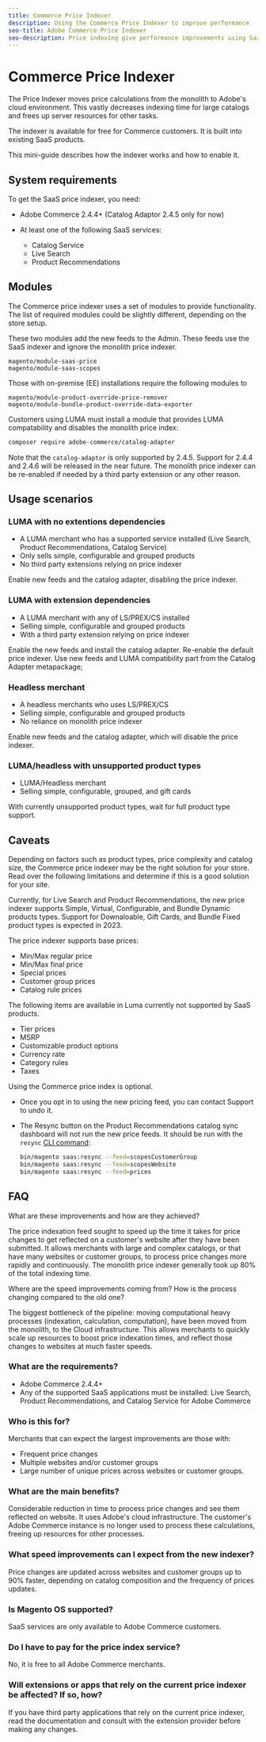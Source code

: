 ```yaml
---
title: Commerce Price Indexer
description: Using the Commerce Price Indexer to improve performance
seo-title: Adobe Commerce Price Indexer
seo-description: Price indexing give performance improvements using SaaS infrastructure
---
```

# Commerce Price Indexer

The Price Indexer moves price calculations from the monolith to Adobe's cloud environment. This vastly decreases indexing time for large catalogs and frees up server resources for other tasks. 

The indexer is available for free for Commerce customers. It is built into existing SaaS products. 

This mini-guide describes how the indexer works and how to enable it.

## System requirements

To get the SaaS price indexer, you need:

* Adobe Commerce 2.4.4+ (Catalog Adaptor 2.4.5 only for now)
* At least one of the following SaaS services:

    * Catalog Service
    * Live Search
    * Product Recommendations

## Modules

The Commerce price indexer uses a set of modules to provide functionality. The list of required modules could be slightly different, depending on the store setup.

These two modules add the new feeds to the Admin. These feeds use the SaaS indexer and ignore the monolith price indexer.

```
magento/module-saas-price
magento/module-saas-scopes
```

Those with on-premise (EE) installations require the following modules to 

```
magento/module-product-override-price-remover
magento/module-bundle-product-override-data-exporter
```

Customers using LUMA must install a module that provides LUMA compatability and disables the monolith price index:

```bash
composer require adobe-commerce/catalog-adapter
```

Note that the `catalog-adaptor` is only supported by 2.4.5. Support for 2.4.4 and 2.4.6 will be released in the near future.
The monolith price indexer can be re-enabled if needed by a third party extension or any other reason.

## Usage scenarios

### LUMA with no extentions dependencies

* A LUMA merchant who has a supported service installed (Live Search, Product Recommendations, Catalog Service)
* Only sells simple, configurable and grouped products
* No third party extensions relying on price indexer

Enable new feeds and the catalog adapter, disabling the price indexer.

### LUMA with extension dependencies

* A LUMA merchant with any of LS/PREX/CS installed
* Selling simple, configurable and grouped products
* With a third party extension relying on price indexer

Enable the new feeds and install the catalog adapter.
Re-enable the default price indexer. 
Use new feeds and LUMA compatibility part from the Catalog Adapter metapackage;

### Headless merchant

* A headless merchants who uses LS/PREX/CS
* Selling simple, configurable and grouped products
* No reliance on monolith price indexer

Enable new feeds and the catalog adapter, which will disable the price indexer.

### LUMA/headless with unsupported product types

* LUMA/Headless merchant
* Selling simple, configurable, grouped, and gift cards

With currently unsupported product types, wait for full product type support.

## Caveats

Depending on factors such as product types, price complexity and catalog size, the Commerce price indexer may be the right solution for your store. Read over the following limitations and determine if this is a good solution for your site.

Currently, for Live Search and Product Recommendations, the new price indexer supports Simple, Virtual, Configurable, and Bundle Dynamic products types.
Support for Downaloable, Gift Cards, and Bundle Fixed product types is expected in 2023.

The price indexer supports base prices:

* Min/Max regular price
* Min/Max final price
* Special prices
* Customer group prices 
* Catalog rule prices

The following items are available in Luma currently not supported by SaaS products.

* Tier prices
* MSRP
* Customizable product options
* Currency rate
* Category rules
* Taxes

Using the Commerce price index is optional.

* Once you opt in to using the new pricing feed, you can contact Support to undo it.
* The Resync button on the Product Recommendations catalog sync dashboard will not run the new price feeds. It should be run with the `resync` [CLI command](https://experienceleague.adobe.com/docs/commerce-merchant-services/user-guides/data-services/catalog-sync.html#resynccmdline):

    ```bash
    bin/magento saas:resync --feed=scopesCustomerGroup
    bin/magento saas:resync --feed=scopesWebsite
    bin/magento saas:resync --feed=prices
    ```

## FAQ

What are these improvements and how are they achieved?

The price indexation feed sought to speed up the time it takes for price changes to get reflected on a customer's website after they have been submitted. It allows merchants with large and complex catalogs, or that have many websites or customer groups, to process price changes more rapidly and continuously. The monolith price indexer generally took up 80% of the total indexing time.

Where are the speed improvements coming from? How is the process changing compared to the old one?

The biggest bottleneck of the pipeline: moving computational heavy processes (indexation, calculation, computation), have been moved from the monolith, to the Cloud infrastructure. This allows merchants to quickly scale up resources to boost price indexation times, and reflect those changes to websites at much faster speeds.

### What are the requirements?

* Adobe Commerce 2.4.4+
* Any of the supported SaaS applications must be installed: Live Search, Product Recommendations, and Catalog Service for Adobe Commerce

### Who is this for?

Merchants that can expect the largest improvements are those with:

* Frequent price changes
* Multiple websites and/or customer groups
* Large number of unique prices across websites or customer groups.

### What are the main benefits?

Considerable reduction in time to process price changes and see them reflected on website.
It uses Adobe's cloud infrastructure. The customer's Adobe Commerce instance is no longer used to process these calculations, freeing up resources for other processes.

### What speed improvements can I expect from the new indexer?

Price changes are updated across websites and customer groups up to 90% faster, depending on catalog composition and the frequency of prices updates.

### Is Magento OS supported?

SaaS services are only available to Adobe Commerce customers.

### Do I have to pay for the price index service?

No, it is free to all Adobe Commerce merchants.

### Will extensions or apps that rely on the current price indexer be affected? If so, how?

If you have third party applications that rely on the current price indexer, read the documentation and consult with the extension provider before making any changes. 
